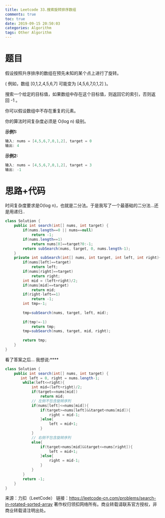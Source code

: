 ```yaml
---
title: Leetcode 33.搜索旋转排序数组
comments: true
toc: true
date: 2019-09-15 20:50:03
categories: Algorithm
tags: Other Algorithm
---
```


# 题目

假设按照升序排序的数组在预先未知的某个点上进行了旋转。

( 例如，数组 [0,1,2,4,5,6,7] 可能变为 [4,5,6,7,0,1,2] )。

搜索一个给定的目标值，如果数组中存在这个目标值，则返回它的索引，否则返回 -1 。

你可以假设数组中不存在重复的元素。

你的算法时间复杂度必须是 O(log n) 级别。

**示例1:**
```java
输入: nums = [4,5,6,7,0,1,2], target = 0
输出: 4
```

**示例2:**
```java
输入: nums = [4,5,6,7,0,1,2], target = 3
输出: -1
```

# 思路+代码

时间复杂度要求是O(log n)，也就是二分法。于是我写了一个最基础的二分法...还是用递归..

```java
class Solution {
    public int search(int[] nums, int target) {
        if(nums.length==0 || nums==null)
            return -1;
        if(nums.length==1)
            return nums[0]==target?0:-1;
        return subSearch(nums, target, 0, nums.length-1);
    }
    private int subSearch(int[] nums, int target, int left, int right){
        if(nums[left]==target)
            return left;
        if(nums[right]==target)
            return right;
        int mid = (left+right)/2;
        if(nums[mid]==target)
            return mid;
        if(right-left==1)
            return -1;
        int tmp=-1;
        
        tmp=subSearch(nums, target, left, mid);
            
        if(tmp!=-1)
            return tmp;
        tmp=subSearch(nums, target, mid, right);
        
        return tmp;
    }
}
```

看了答案之后... 我想说:****

```java
class Solution {
    public int search(int[] nums, int target) {
       int left = 0, right = nums.length-1;
        while(left<=right){
            int mid=(left+right)/2;
            if(target==nums[mid])
                return mid;
            // 左侧不包含旋转序列
            if(nums[left]<=nums[mid]){
                if(target>=nums[left]&&target<nums[mid]){
                    right = mid-1;
                }else{
                    left = mid+1;
                }                
            }
            // 右侧不包含旋转序列
            else{
                if(target>nums[mid]&&target<=nums[right]){
                    left = mid+1;
                }else{
                    right = mid-1;
                }
            }        
        }
        return -1;
    }
}
```
来源：力扣（LeetCode）
链接：https://leetcode-cn.com/problems/search-in-rotated-sorted-array
著作权归领扣网络所有。商业转载请联系官方授权，非商业转载请注明出处。